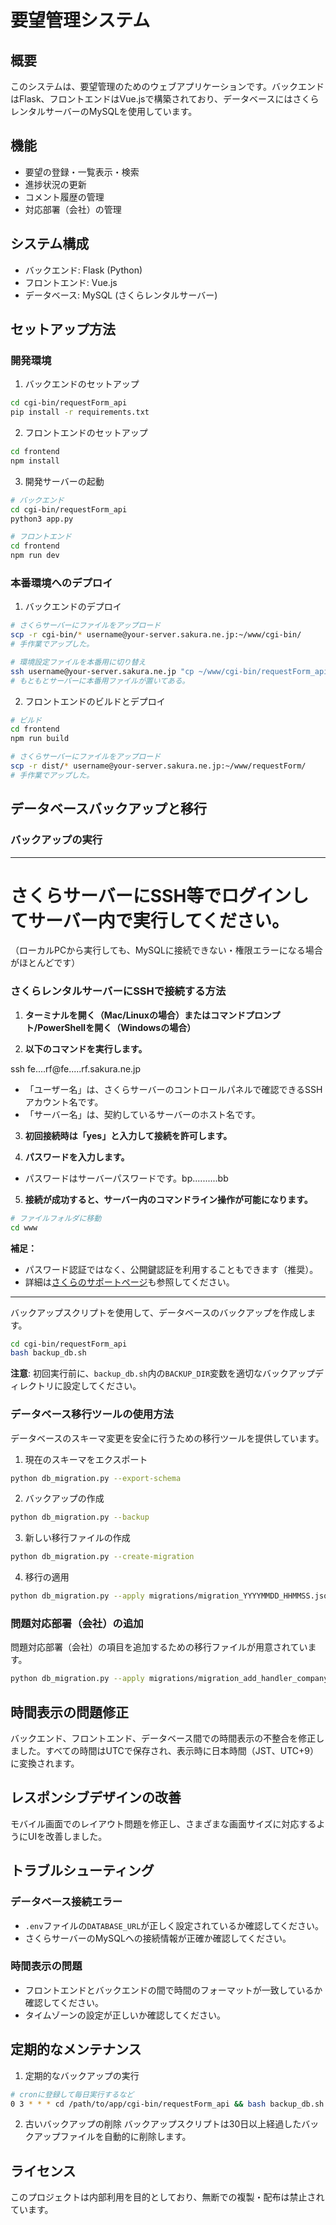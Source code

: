 # 要望管理システム

## 概要
このシステムは、要望管理のためのウェブアプリケーションです。バックエンドはFlask、フロントエンドはVue.jsで構築されており、データベースにはさくらレンタルサーバーのMySQLを使用しています。

## 機能
- 要望の登録・一覧表示・検索
- 進捗状況の更新
- コメント履歴の管理
- 対応部署（会社）の管理

## システム構成
- バックエンド: Flask (Python)
- フロントエンド: Vue.js
- データベース: MySQL (さくらレンタルサーバー)

## セットアップ方法

### 開発環境

1. バックエンドのセットアップ
```bash
cd cgi-bin/requestForm_api
pip install -r requirements.txt
```

2. フロントエンドのセットアップ
```bash
cd frontend
npm install
```

3. 開発サーバーの起動
```bash
# バックエンド
cd cgi-bin/requestForm_api
python3 app.py

# フロントエンド
cd frontend
npm run dev
```

### 本番環境へのデプロイ

1. バックエンドのデプロイ
```bash
# さくらサーバーにファイルをアップロード
scp -r cgi-bin/* username@your-server.sakura.ne.jp:~/www/cgi-bin/
# 手作業でアップした。

# 環境設定ファイルを本番用に切り替え
ssh username@your-server.sakura.ne.jp "cp ~/www/cgi-bin/requestForm_api/.env_for_mySQL ~/www/cgi-bin/requestForm_api/.env"
# もともとサーバーに本番用ファイルが置いてある。
```


2. フロントエンドのビルドとデプロイ
```bash
# ビルド
cd frontend
npm run build

# さくらサーバーにファイルをアップロード
scp -r dist/* username@your-server.sakura.ne.jp:~/www/requestForm/
# 手作業でアップした。

```

## データベースバックアップと移行


### バックアップの実行


---

# さくらサーバーにSSH等でログインしてサーバー内で実行してください。
（ローカルPCから実行しても、MySQLに接続できない・権限エラーになる場合がほとんどです）

### さくらレンタルサーバーにSSHで接続する方法

1. **ターミナルを開く（Mac/Linuxの場合）またはコマンドプロンプト/PowerShellを開く（Windowsの場合）**

2. **以下のコマンドを実行します。**

ssh fe....rf@fe.....rf.sakura.ne.jp

- 「ユーザー名」は、さくらサーバーのコントロールパネルで確認できるSSHアカウント名です。
- 「サーバー名」は、契約しているサーバーのホスト名です。

3. **初回接続時は「yes」と入力して接続を許可します。**

4. **パスワードを入力します。**

- パスワードはサーバーパスワードです。bp..........bb


5. **接続が成功すると、サーバー内のコマンドライン操作が可能になります。**

```bash
# ファイルフォルダに移動
cd www

```

**補足：**
- パスワード認証ではなく、公開鍵認証を利用することもできます（推奨）。
- 詳細は[さくらのサポートページ](https://help.sakura.ad.jp/206151922/)も参照してください。

---

バックアップスクリプトを使用して、データベースのバックアップを作成します。


```bash
cd cgi-bin/requestForm_api
bash backup_db.sh
```

**注意**: 初回実行前に、`backup_db.sh`内の`BACKUP_DIR`変数を適切なバックアップディレクトリに設定してください。

### データベース移行ツールの使用方法

データベースのスキーマ変更を安全に行うための移行ツールを提供しています。

1. 現在のスキーマをエクスポート
```bash
python db_migration.py --export-schema
```

2. バックアップの作成
```bash
python db_migration.py --backup
```

3. 新しい移行ファイルの作成
```bash
python db_migration.py --create-migration
```

4. 移行の適用
```bash
python db_migration.py --apply migrations/migration_YYYYMMDD_HHMMSS.json
```

### 問題対応部署（会社）の追加

問題対応部署（会社）の項目を追加するための移行ファイルが用意されています。

```bash
python db_migration.py --apply migrations/migration_add_handler_company.json
```

## 時間表示の問題修正

バックエンド、フロントエンド、データベース間での時間表示の不整合を修正しました。すべての時間はUTCで保存され、表示時に日本時間（JST、UTC+9）に変換されます。

## レスポンシブデザインの改善

モバイル画面でのレイアウト問題を修正し、さまざまな画面サイズに対応するようにUIを改善しました。

## トラブルシューティング

### データベース接続エラー
- `.env`ファイルの`DATABASE_URL`が正しく設定されているか確認してください。
- さくらサーバーのMySQLへの接続情報が正確か確認してください。

### 時間表示の問題
- フロントエンドとバックエンドの間で時間のフォーマットが一致しているか確認してください。
- タイムゾーンの設定が正しいか確認してください。

## 定期的なメンテナンス

1. 定期的なバックアップの実行
```bash
# cronに登録して毎日実行するなど
0 3 * * * cd /path/to/app/cgi-bin/requestForm_api && bash backup_db.sh
```

2. 古いバックアップの削除
バックアップスクリプトは30日以上経過したバックアップファイルを自動的に削除します。

## ライセンス
このプロジェクトは内部利用を目的としており、無断での複製・配布は禁止されています。
